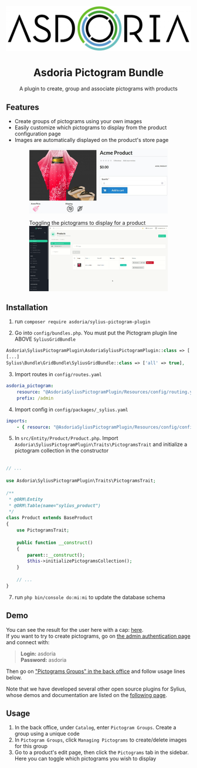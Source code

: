 <p align="center">
</p>

![Example of a product's pictograms customization](doc/asdoria.jpg)

<h1 align="center">Asdoria Pictogram Bundle</h1>

<p align="center">A plugin to create, group and associate pictograms with products</p>

## Features

+ Create groups of pictograms using your own images
+ Easily customize which pictograms to display from the product configuration page
+ Images are automatically displayed on the product's store page

<div style="max-width: 75%; height: auto; margin: auto">

![Example of a product's pictograms customization](doc/product.jpg)

</div>


<div style="max-width: 75%; height: auto; margin: auto">

Toggling the pictograms to display for a product
![Example of a product's pictograms customization](doc/product.gif)

</div>

## Installation

1. run `composer require asdoria/sylius-pictogram-plugin`


2. Go into `config/bundles.php`. You must put the Pictogram plugin line ABOVE `SyliusGridBundle`

```PHP
Asdoria\SyliusPictogramPlugin\AsdoriaSyliusPictogramPlugin::class => ['all' => true],
[...]
Sylius\Bundle\GridBundle\SyliusGridBundle::class => ['all' => true],
```

3. Import routes in `config/routes.yaml`

```yaml
asdoria_pictogram:
    resource: "@AsdoriaSyliusPictogramPlugin/Resources/config/routing.yaml"
    prefix: /admin
```

4. Import config in `config/packages/_sylius.yaml`
```yaml
imports:
    - { resource: "@AsdoriaSyliusPictogramPlugin/Resources/config/config.yaml"}
```
5. In `src/Entity/Product/Product.php`. Import `Asdoria\SyliusPictogramPlugin\Traits\PictogramsTrait` and initialize a pictogram collection in the constructor

```PHP

// ...

use Asdoria\SyliusPictogramPlugin\Traits\PictogramsTrait;

/**
 * @ORM\Entity
 * @ORM\Table(name="sylius_product")
 */
class Product extends BaseProduct
{
    use PictogramsTrait;

    public function __construct()
    {
        parent::__construct();
        $this->initializePictogramsCollection();
    }
    
    // ...
}
```
7. run `php bin/console do:mi:mi` to update the database schema

## Demo

You can see the result for the user here with a cap: [here](https://demo-sylius.asdoria.fr/en_US/products/knitted-wool-blend-green-cap). <br>
If you want to try to create pictograms, go on [the admin authentication page](https://demo-sylius.asdoria.fr/admin/) and connect with:
> **Login:** asdoria <br>
> **Password:** asdoria
> 
Then go on ["Pictograms Groups" in the back office](https://demo-sylius.asdoria.fr/admin/pictogram-groups/) and follow usage lines below.

Note that we have developed several other open source plugins for Sylius, whose demos and documentation are listed on the [following page](https://asdoria.github.io/).

## Usage

1. In the back office, under `Catalog`, enter `Pictogram Groups`. Create a group using a unique code
2. In `Pictogram Groups`, click `Managing Pictograms` to create/delete images for this group
3. Go to a product's edit page, then click the `Pictograms` tab in the sidebar. Here you can toggle which pictograms you wish to display




